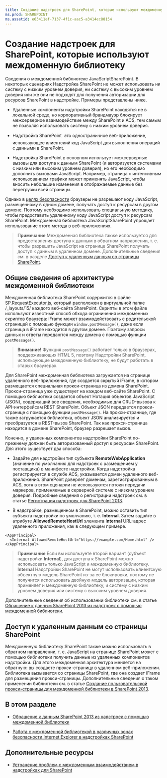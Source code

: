 ```yaml
---
title: Создание надстроек для SharePoint, которые используют междоменную библиотеку
ms.prod: SHAREPOINT
ms.assetid: e63411ef-7137-4f1c-aac5-a3414ec88154
---
```



# Создание надстроек для SharePoint, которые используют междоменную библиотеку
Сведения о междоменной библиотеке JavaScriptSharePoint.
В некоторых сценариях Надстройка SharePoint не может использовать ни систему с низким уровнем доверия, ни систему с высоким уровнем доверия или же они не подходят для получения авторизации для ресурсов SharePoint в надстройке. Примеры представлены ниже.





- Удаленные компоненты надстройки SharePoint находятся не в локальной среде, но корпоративный брандмауэр блокирует межсерверное взаимодействие между SharePoint и ACS, тем самым не позволяя использовать систему с низким уровнем доверия.


- Надстройка SharePoint  это одностраничное веб-приложение, использующее клиентский код JavaScript для выполнения операций с данными в SharePoint.


- Надстройка SharePoint в основном использует межсерверные вызовы для доступа к данным SharePoint (и авторизуется системами с низким или высоким уровнем доверия), но его необходимо дополнить вызовами JavaScript. Например, страница с интенсивным использованием графики может применять JavaScript, чтобы вносить небольшие изменения в отображаемые данные без перегрузки всей страницы.



Однако в  [целях безопасности](http://msdn.microsoft.com/ru-ru/library/cc709423%28v=vs.85%29.aspx) браузеры не разрешают коду JavaScript, размещенному в одном домене, получать доступ к ресурсам в другом домене. Поэтому необходимо использовать специальную методику, чтобы предоставить удаленному коду JavaScript доступ к ресурсам SharePoint. Междоменная библиотека JavaScriptSharePoint упрощает использование этого метода в веб-приложениях.





> **Примечание**
> Междоменная библиотека также используется для предоставления доступа к данным в обратном направлении, т. е. чтобы разрешить JavaScript на странице SharePoint получать доступ к данным в удаленном домене. Дополнительные сведения см. в разделе  [Доступ к удаленным данным со страницы SharePoint](#ReverseDirection). 





## Общие сведения об архитектуре междоменной библиотеки

Междоменная библиотека SharePoint содержится в файле SP.RequestExecutor.js, который расположен в виртуальной папке /_layouts/15/ каждого веб-сайта SharePoint. Скрипты в этом файле используют известный способ обхода ограничения междоменных скриптов браузера: iFrame может взаимодействовать с родительской страницей с помощью функции  `window.postMessage()`, даже если страница в iFrame находится в другом домене. Поэтому запросы данных и ответы передаются между домена с помощью функции  `postMessage()`.




> **Внимание!**
> Функция  `postMessage()` работает только в браузерах, поддерживающих HTML 5, поэтому Надстройки SharePoint, использующие междоменную библиотеку, не будут работать в старых браузерах.




Для SharePoint междоменная библиотека загружается на странице удаленного веб-приложения, где создается скрытый iFrame, в котором размещается специальная прокси-страница из домена SharePoint. Прокси-страница уже существует на каждом веб-сайте SharePoint. С помощью библиотеки создается объект Нотация объектов JavaScript (JSON), содержащий все сведения, необходимые для CRUD-вызова к API-интерфейсам REST SharePoint. Объект JSON передается прокси-странице с помощью функции  `postMessage()`. На прокси-странице, где также загружается библиотека, объект JSON анализируется и преобразуется в REST-вызов SharePoint. Так как прокси-страница находится в домене SharePoint, браузер разрешает вызов.



Конечно, у удаленных компонентов надстройки SharePoint по-прежнему должен быть авторизованный доступ к ресурсам SharePoint. Для этого существует два способа:




- Задайте для надстройки тип субъекта **RemoteWebApplication** (значение по умолчанию для надстроек с размещением у поставщика) в манифесте надстройки. Когда надстройка регистрируется в службе ACS, указывается домен удаленного веб-приложения. SharePoint доверяет доменам, зарегистрированным в ACS, хотя в этом сценарии не используются потоки передачи маркеров, применяемые в серверной системе с низким уровнем доверия. Подробные сведения о регистрации надстроек см. в статье [Регистрация надстроек для SharePoint 2013](register-sharepoint-add-ins-2013.md). 


- В надстройке, размещенном в SharePoint, можно оставить тип субъекта надстройки по умолчанию, т. е. **Internal**. Затем задайте в атрибуте **AllowedRemoteHostUrl** элемента **Internal** URL-адрес удаленного приложения, как в следующем примере.
    ```
<AppPrincipal>
  <Internal AllowedRemoteHostUrl="https://example.com/Home.html" />
</AppPrincipal>```


> **Примечание**
> Если вы используете второй вариант (субъект надстройки **Internal**), для доступа к SharePoint можно использовать только JavaScript и междоменную библиотеку. **Internal** Надстройки SharePoint не могут использовать клиентскую объектную модель SharePoint из-за ее блокировки, поэтому не получится использовать двойную модель авторизации, которая применяет и междоменную библиотеку, и систему с низким уровнем доверия или систему с высоким уровнем доверия. 




Дополнительные сведения об использовании библиотеки см. в статье  [Обращение к данным SharePoint 2013 из надстроек с помощью междоменной библиотеки](access-sharepoint-2013-data-from-add-ins-using-the-cross-domain-library.md).




## Доступ к удаленным данным со страницы SharePoint
<a name="ReverseDirection"> </a>

Междоменную библиотеку SharePoint также можно использовать в обратном направлении, т. е. JavaScript на странице SharePoint может с помощью библиотеки получить данные из удаленных компонентов надстройки. Для этого междоменная архитектура меняется на обратную: вы создаете прокси-страницу в удаленном веб-приложении. Библиотека вызывается со страницы SharePoint, где она создает iFrame для размещения прокси-страницы. Дополнительные сведения о таком применении библиотеки см. в статье  [Создание пользовательской прокси-страницы для междоменной библиотеки в SharePoint 2013](create-a-custom-proxy-page-for-the-cross-domain-library-in-sharepoint-2013.md).




## В этом разделе
<a name="ReverseDirection"> </a>


-  [Обращение к данным SharePoint 2013 из надстроек с помощью междоменной библиотеки](access-sharepoint-2013-data-from-add-ins-using-the-cross-domain-library.md)


-  [Работа с междоменной библиотекой в различных зонах безопасности Internet Explorer в надстройках SharePoint](work-with-the-cross-domain-library-across-different-internet-explorer-security-z.md)



## Дополнительные ресурсы
<a name="ReverseDirection"> </a>


-  [Устранение проблем с междоменным взаимодействием в надстройках для SharePoint](http://blogs.msdn.com/b/officeapps/archive/2012/11/29/solving-cross-domain-problems-in-apps-for-sharepoint.aspx)



